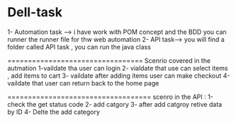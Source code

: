 # Dell-task
1- Automation task --> i have work with POM concept and the BDD you can runner the runner file for thw web automation
2- API task--> you will find a folder called API task , you can run the java class

=================================
Scenrio covered in the autmation 
1-vaildate tha user can login 
2- vialdate that use can select items , add items to cart
3- vaildate after adding items user can make checkout
4-vaildate that user can return back to the home page

===================================
scenro in the API :
1-check the get status code
2- add catgory
3- after add catgroy retive data by ID 
4- Delte the add category 


